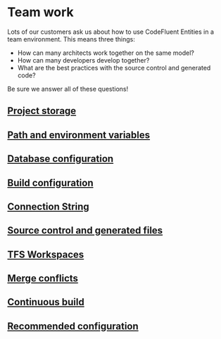 # Team work

Lots of our customers ask us about how to use CodeFluent Entities in a team environment. This means three things:
- How can many architects work together on the same model?
- How can many developers develop together?
- What are the best practices with the source control and generated code?

Be sure we answer all of these questions!


## [Project storage](project_storage.html)

## [Path and environment variables](path_and_environment_variables.html)

## [Database configuration](database_configuration.html)

## [Build configuration](build_configuration.html)

## [Connection String](connection_string.html)

## [Source control and generated files](source_control_and_generated_files.html)

## [TFS Workspaces](tfs_workspaces.html)

## [Merge conflicts](merge_conflicts.html)

## [Continuous build](continuous_build.html)

## [Recommended configuration](model_your_business.html)